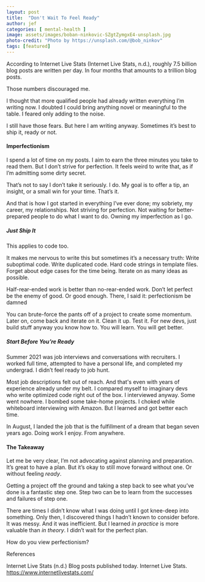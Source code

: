 ```yaml
---
layout: post
title:  "Don't Wait To Feel Ready"
author: jef
categories: [ mental-health ]
image: assets/images/boban-ninkovic-SZgtZymgxE4-unsplash.jpg
photo-credit: "Photo by https://unsplash.com/@bob_ninkov"
tags: [featured]
---
```


According to Internet Live Stats (Internet Live Stats, n.d.), roughly 7.5 billion blog posts are written per day. In four months that amounts to a trillion blog posts. 

Those numbers discouraged me. 

I thought that more qualified people had already written everything I’m writing now. I doubted I could bring anything novel or meaningful to the table. I feared only adding to the noise. 

I still have those fears. But here I am writing anyway. Sometimes it’s best to ship it, ready or not.

#### Imperfectionism

I spend a lot of time on my posts. I aim to earn the three minutes you take to read them. But I don’t strive for perfection. It feels weird to write that, as if I’m admitting some dirty secret.

That’s not to say I don’t take it seriously. I do. My goal is to offer a tip, an insight, or a small win for your time. That’s it. 

And that is how I got started in everything I’ve ever done; my sobriety, my career, my relationships. Not striving for perfection. Not waiting for better-prepared people to do what I want to do. Owning my imperfection as I go. 

##### Just Ship It

This applies to code too. 

It makes me nervous to write this but sometimes it’s a necessary truth: Write suboptimal code. Write duplicated code. Hard code strings in template files. Forget about edge cases for the time being. Iterate on as many ideas as possible. 

Half-rear-ended work is better than no-rear-ended work. Don’t let perfect be the enemy of good. Or good enough. There, I said it: perfectionism be damned

You can brute-force the pants off of a project to create some momentum. Later on, come back and iterate on it. Clean it up. Test it. For new devs, just build stuff anyway you know how to. You will learn. You will get better. 

##### Start Before You’re Ready

Summer 2021 was job interviews and conversations with recruiters. I worked full time, attempted to have a personal life, and completed my undergrad. I didn’t feel ready to job hunt.

Most job descriptions felt out of reach. And that's even with years of experience already under my belt. I compared myself to imaginary devs who write optimized code right out of the box. I interviewed anyway. Some went nowhere. I bombed some take-home projects. I choked while whiteboard interviewing with Amazon. But I learned and got better each time. 

In August, I landed the job that is the fulfillment of a dream that began seven years ago. Doing work I enjoy. From anywhere.

#### The Takeaway

Let me be very clear, I’m not advocating against planning and preparation. It’s great to have a plan. But it’s okay to still move forward without one. Or without feeling _ready_.

Getting a project off the ground and taking a step back to see what you’ve done is a fantastic step one. Step two can be to learn from the successes and failures of step one.

There are times I didn’t know what I was doing until I got knee-deep into something. Only then, I discovered things I hadn’t known to consider before. It was messy. And it was inefficient. But I learned _in practice_ is more valuable than _in theory_. I didn’t wait for the perfect plan.

How do you view perfectionism?

References

Internet Live Stats (n.d.) Blog posts published today. Internet Live Stats. https://www.internetlivestats.com/